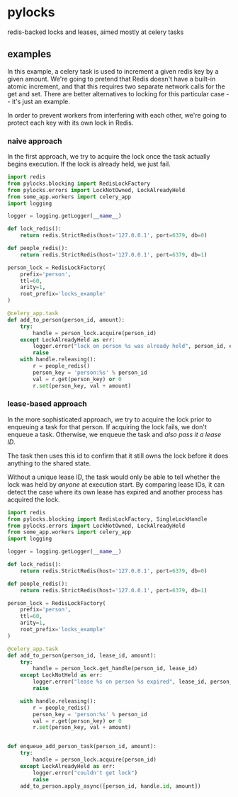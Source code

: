 # pylocks

redis-backed locks and leases, aimed mostly at celery tasks

## examples

In this example, a celery task is used to increment a given redis key by a given amount.  We're going to pretend that Redis doesn't have a built-in atomic increment, and that this requires two separate network calls for the get and set.  There are better alternatives to locking for this particular case -- it's just an example.

In order to prevent workers from interfering with each other, we're going to protect each key with its own lock in Redis.

### naive approach

In the first approach, we try to acquire the lock once the task actually begins execution.  If the lock is already held, we just fail.


```python
import redis
from pylocks.blocking import RedisLockFactory
from pylocks.errors import LockNotOwned, LockAlreadyHeld
from some_app.workers import celery_app
import logging

logger = logging.getLogger(__name__)

def lock_redis():
    return redis.StrictRedis(host='127.0.0.1', port=6379, db=0)

def people_redis():
    return redis.StrictRedis(host='127.0.0.1', port=6379, db=1)

person_lock = RedisLockFactory(
    prefix='person',
    ttl=60,
    arity=1,
    root_prefix='locks_example'
)

@celery_app.task
def add_to_person(person_id, amount):
    try:
        handle = person_lock.acquire(person_id)
    except LockAlreadyHeld as err:
        logger.error("lock on person %s was already held", person_id, exc_info=True)
        raise
    with handle.releasing():
        r = people_redis()
        person_key = 'person:%s' % person_id
        val = r.get(person_key) or 0
        r.set(person_key, val + amount)

```


### lease-based approach


In the more sophisticated approach, we try to acquire the lock prior to enqueuing a task for that person.  If acquiring the lock fails, we don't enqueue a task.  Otherwise, we enqueue the task and *also pass it a lease ID*.

The task then uses this id to confirm that it still owns the lock before it does anything to the shared state.

Without a unique lease ID, the task would only be able to tell whether the lock was held by *anyone* at execution start.  By comparing lease IDs, it can detect the case where its own lease has expired and another process has acquired the lock.


```python
import redis
from pylocks.blocking import RedisLockFactory, SingleLockHandle
from pylocks.errors import LockNotOwned, LockAlreadyHeld
from some_app.workers import celery_app
import logging

logger = logging.getLogger(__name__)

def lock_redis():
    return redis.StrictRedis(host='127.0.0.1', port=6379, db=0)

def people_redis():
    return redis.StrictRedis(host='127.0.0.1', port=6379, db=1)

person_lock = RedisLockFactory(
    prefix='person',
    ttl=60,
    arity=1,
    root_prefix='locks_example'
)

@celery_app.task
def add_to_person(person_id, lease_id, amount):
    try:
        handle = person_lock.get_handle(person_id, lease_id)
    except LockNotHeld as err:
        logger.error("lease %s on person %s expired", lease_id, person_id, exc_info=True)
        raise

    with handle.releasing():
        r = people_redis()
        person_key = 'person:%s' % person_id
        val = r.get(person_key) or 0
        r.set(person_key, val + amount)


def enqueue_add_person_task(person_id, amount):
    try:
        handle = person_lock.acquire(person_id)
    except LockAlreadyHeld as err:
        logger.error("couldn't get lock")
        raise
    add_to_person.apply_async([person_id, handle.id, amount])

```


